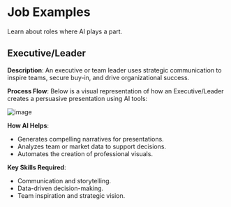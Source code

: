 # Job Examples
Learn about roles where AI plays a part.

## Executive/Leader
**Description**: An executive or team leader uses strategic communication to inspire teams, secure buy-in, and drive organizational success.

**Process Flow**:
Below is a visual representation of how an Executive/Leader creates a persuasive presentation using AI tools:

![image](https://github.com/user-attachments/assets/0d0f2558-acc4-4995-a59c-3ab86277c478)


**How AI Helps**:
- Generates compelling narratives for presentations.
- Analyzes team or market data to support decisions.
- Automates the creation of professional visuals.

**Key Skills Required**:
- Communication and storytelling.
- Data-driven decision-making.
- Team inspiration and strategic vision.
